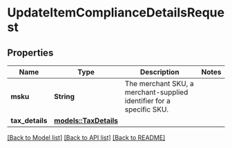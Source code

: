 # UpdateItemComplianceDetailsRequest

## Properties

Name | Type | Description | Notes
------------ | ------------- | ------------- | -------------
**msku** | **String** | The merchant SKU, a merchant-supplied identifier for a specific SKU. | 
**tax_details** | [**models::TaxDetails**](TaxDetails.md) |  | 

[[Back to Model list]](../README.md#documentation-for-models) [[Back to API list]](../README.md#documentation-for-api-endpoints) [[Back to README]](../README.md)


